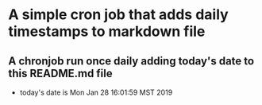 A simple cron job that adds daily timestamps to markdown file
============================================================
## A chronjob run once daily adding today's date to this README.md file
* today's date is Mon Jan 28 16:01:59 MST 2019

